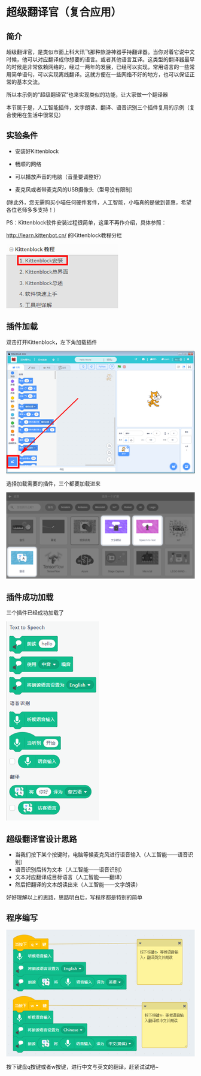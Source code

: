 # 超级翻译官（复合应用）

## 简介

超级翻译官，是类似市面上科大讯飞那种旅游神器手持翻译器。当你对着它说中文时候，他可以对应翻译成你想要的语言。或者其他语言互译。这类型的翻译器最早的时候是非常依赖网络的，经过一两年的发展，已经可以实现，常用语言的一些常用简单语句，可以实现离线翻译。这就方便在一些网络不好的地方，也可以保证正常的基本交流。

所以本示例的“超级翻译官”也来实现类似的功能，让大家做一个翻译器

本节属于是，人工智能插件，文字朗读、翻译、语音识别三个插件复用的示例（复合使用在生活中很常见）

## 实验条件

- 安装好Kittenblock

- 畅顺的网络

- 可以播放声音的电脑（音量要调整好）

- 麦克风或者带麦克风的USB摄像头（型号没有限制）

(除此外，您无需购买小喵任何硬件套件，人工智能，小喵真的是做到普惠，希望各位老师多多支持！）

PS：Kittenblock软件安装过程很简单，这里不再作介绍，具体参照：

http://learn.kittenbot.cn/ 的Kittenblock教程分栏

![](./images/c01_16.png)

## 插件加载

双击打开Kittenblock，左下角加载插件

![](./images/c01_01.png)

选择加载需要的插件，三个都要加载进来

![](./images/c04_02.png)

## 插件成功加载

三个插件已经成功加载了

![](./images/c04_03.png)

## 超级翻译官设计思路

- 当我们按下某个按键时，电脑等候麦克风进行语音输入（人工智能——语音识别）
- 语音识别后转为文本（人工智能——语音识别）
- 文本对应翻译成目标语言（人工智能——翻译）
- 然后把翻译的文本朗读出来（人工智能——文字朗读）

好好理解以上的思路，思路明白后，写程序都是特别的简单

## 程序编写

![](./images/c04_05.png)

按下键盘q按键或者w按键，进行中文与英文的翻译，赶紧试试吧~